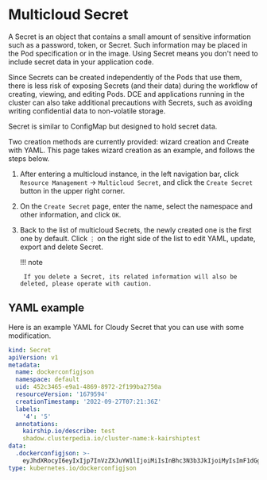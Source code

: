 # Multicloud Secret

A Secret is an object that contains a small amount of sensitive information such as a password, token, or Secret.
Such information may be placed in the Pod specification or in the image.
Using Secret means you don't need to include secret data in your application code.

Since Secrets can be created independently of the Pods that use them, there is less risk of exposing Secrets (and their data) during the workflow of creating, viewing, and editing Pods.
DCE and applications running in the cluster can also take additional precautions with Secrets, such as avoiding writing confidential data to non-volatile storage.

Secret is similar to ConfigMap but designed to hold secret data.

Two creation methods are currently provided: wizard creation and Create with YAML. This page takes wizard creation as an example, and follows the steps below.

1. After entering a multicloud instance, in the left navigation bar, click `Resource Management` -> `Multicloud Secret`, and click the `Create Secret` button in the upper right corner.

    

2. On the `Create Secret` page, enter the name, select the namespace and other information, and click `OK`.

    

3. Back to the list of multicloud Secrets, the newly created one is the first one by default. Click `⋮` on the right side of the list to edit YAML, update, export and delete Secret.

    

    !!! note

        If you delete a Secret, its related information will also be deleted, please operate with caution.

## YAML example

Here is an example YAML for Cloudy Secret that you can use with some modification.

```yaml
kind: Secret
apiVersion: v1
metadata:
  name: dockerconfigjson
  namespace: default
  uid: 452c3465-e9a1-4869-8972-2f199ba2750a
  resourceVersion: '1679594'
  creationTimestamp: '2022-09-27T07:21:36Z'
  labels:
    '4': '5'
  annotations:
    kairship.io/describe: test
    shadow.clusterpedia.io/cluster-name:k-kairshiptest
data:
  .dockerconfigjson: >-
    eyJhdXRocyI6eyIxIjp7InVzZXJuYW1lIjoiMiIsInBhc3N3b3JkIjoiMyIsImF1dGgiOiJNam96In19fQ==
type: kubernetes.io/dockerconfigjson
```